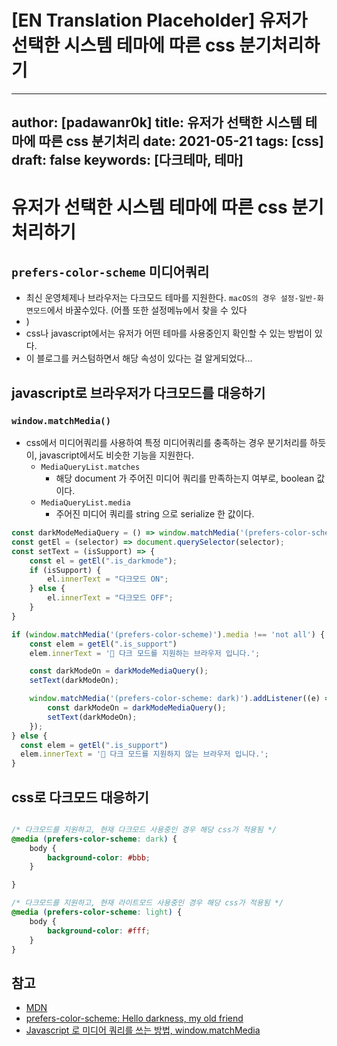 # [EN Translation Placeholder] 유저가 선택한 시스템 테마에 따른 css 분기처리하기

---
author: [padawanr0k]
title: 유저가 선택한 시스템 테마에 따른 css 분기처리
date:  2021-05-21
tags: [css]
draft: false
keywords: [다크테마, 테마]
---
# 유저가 선택한 시스템 테마에 따른 css 분기처리하기

## `prefers-color-scheme` 미디어쿼리

- 최신 운영체제나 브라우저는 다크모드 테마를 지원한다. `macOS의 경우 설정-일반-화면모드`에서 바꿀수있다. (어플 또한 설정메뉴에서 찾을 수 있다
- )
- css나 javascript에서는 유저가 어떤 테마를 사용중인지 확인할 수 있는 방법이 있다.
- 이 블로그를 커스텀하면서 해당 속성이 있다는 걸 알게되었다...

## javascript로 브라우저가 다크모드를 대응하기

### `window.matchMedia()`
- css에서 미디어쿼리를 사용하여 특정 미디어쿼리를 충족하는 경우 분기처리를 하듯이, javascript에서도 비슷한 기능을 지원한다.
	- `MediaQueryList.matches`
		- 해당 document 가 주어진 미디어 쿼리를 만족하는지 여부로, boolean 값이다.
	- `MediaQueryList.media`
		- 주어진 미디어 쿼리를 string 으로 serialize 한 값이다.

```javascript
const darkModeMediaQuery = () => window.matchMedia('(prefers-color-scheme: dark)').matches;
const getEl = (selector) => document.querySelector(selector);
const setText = (isSupport) => {
    const el = getEl(".is_darkmode");
	if (isSupport) {
		el.innerText = "다크모드 ON";
	} else {
		el.innerText = "다크모드 OFF";
	}
}

if (window.matchMedia('(prefers-color-scheme)').media !== 'not all') {
  	const elem = getEl(".is_support")
  	elem.innerText = '🎉 다크 모드를 지원하는 브라우저 입니다.';

  	const darkModeOn = darkModeMediaQuery();
  	setText(darkModeOn);

  	window.matchMedia('(prefers-color-scheme: dark)').addListener((e) => {
		const darkModeOn = darkModeMediaQuery();
		setText(darkModeOn);
	});
} else {
  const elem = getEl(".is_support")
  elem.innerText = '🎉 다크 모드를 지원하지 않는 브라우저 입니다.';
}
```


## css로 다크모드 대응하기

```css

/* 다크모드를 지원하고, 현재 다크모드 사용중인 경우 해당 css가 적용됨 */
@media (prefers-color-scheme: dark) {
	body {
		background-color: #bbb;
	}

}

/* 다크모드를 지원하고, 현재 라이트모드 사용중인 경우 해당 css가 적용됨 */
@media (prefers-color-scheme: light) {
	body {
		background-color: #fff;
	}
}
```

## 참고

- [MDN](https://developer.mozilla.org/ko/docs/Web/CSS/@media/prefers-color-scheme)
- [prefers-color-scheme: Hello darkness, my old friend](https://web.dev/prefers-color-scheme/)
- [Javascript 로 미디어 쿼리를 쓰는 방법, window.matchMedia](https://eunsukim.me/posts/how-to-use-media-query-with-javascript-matchmedia)
